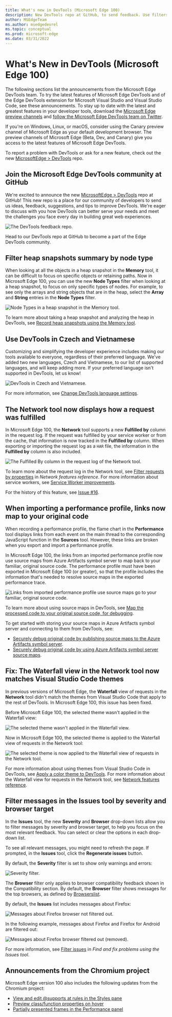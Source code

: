 ```yaml
---
title: What's new in DevTools (Microsoft Edge 100)
description: New DevTools repo at GitHub, to send feedback. Use filters to focus on parts of a heap snapshot. Czech and Vietnamese UI. Network tool displays how a request was fulfilled. Links in a performance profile map to your original code. Network tool's Waterfall view matches Visual Studio Code themes.
author: MSEdgeTeam
ms.author: msedgedevrel
ms.topic: conceptual
ms.prod: microsoft-edge
ms.date: 03/31/2022
---
```

# What's New in DevTools (Microsoft Edge 100)

The following sections list the announcements from the Microsoft Edge DevTools team.  To try the latest features of Microsoft Edge DevTools and of the Edge DevTools extension for Microsoft Visual Studio and Visual Studio Code, see these announcements.  To stay up to date with the latest and greatest features in your developer tools, download the [Microsoft Edge preview channels](https://www.microsoftedgeinsider.com/download) and [follow the Microsoft Edge DevTools team on Twitter](https://twitter.com/EdgeDevTools).

If you're on Windows, Linux, or macOS, consider using the Canary preview channel of Microsoft Edge as your default development browser.  The preview channels of Microsoft Edge (Beta, Dev, and Canary) give you access to the latest features of Microsoft Edge DevTools.

To report a problem with DevTools or ask for a new feature, check out the new [MicrosoftEdge > DevTools](https://github.com/MicrosoftEdge/DevTools) repo.


<!-- ====================================================================== -->
## Join the Microsoft Edge DevTools community at GitHub

<!-- Title: Head to the new DevTools repo at GitHub to send ideas, feedback, suggestions, and bugs -->
<!-- Subtitle: You can file feedback, ask questions, and have discussions about DevTools at our GitHub repo. -->

We're excited to announce the new [MicrosoftEdge > DevTools](https://github.com/MicrosoftEdge/DevTools) repo at GitHub!  This new repo is a place for our community of developers to send us ideas, feedback, suggestions, and tips to improve DevTools.  We're eager to discuss with you how DevTools can better serve your needs and meet the challenges you face every day in building great web experiences.

![The DevTools feedback repo.](devtools-100-images/devtools-feedback-repo.png)

Head to our DevTools repo at GitHub to become a part of the Edge DevTools community.


<!-- ====================================================================== -->
## Filter heap snapshots summary by node type

<!-- Title: Use new filters to focus on specific parts of a heap snapshot -->
<!-- Subtitle: You can now filter by node type if, for example, you're only interested in the arrays or strings from the heap. -->

When looking at all the objects in a heap snapshot in the **Memory** tool, it can be difficult to focus on specific objects or retaining paths.  Now in Microsoft Edge 100, you can use the new **Node Types** filter when looking at a heap snapshot, to focus on only specific types of nodes.  For example, to see only the arrays and string objects that are in the heap, select the **Array** and **String** entries in the **Node Types** filter.

![Node Types in a heap snapshot in the Memory tool.](devtools-100-images/node-types-heap-snapshot.png)

To learn more about taking a heap snapshot and analyzing the heap in DevTools, see [Record heap snapshots using the Memory tool](../../../memory-problems/heap-snapshots.md).


<!-- ====================================================================== -->
## Use DevTools in Czech and Vietnamese

<!-- Title: DevTools: Now available in Czech and Vietnamese -->
<!-- Subtitle: Try out DevTools in your preferred language!  If we haven't supported it, yet, let us know. -->

Customizing and simplifying the developer experience includes making our tools available to everyone, regardless of their preferred language.  We've added two new languages, Czech and Vietnamese, to our list of supported languages, and will keep adding more.  If your preferred language isn't supported in DevTools, let us know!

![DevTools in Czech and Vietnamese.](devtools-100-images/czech-vietnamese.png)

For more information, see [Change DevTools language settings](../../../customize/localization.md).


<!-- ====================================================================== -->
## The Network tool now displays how a request was fulfilled

<!-- Title: You no longer have to wonder if a request was fulfilled by your service worker or cache -->
<!-- Subtitle: The "Fulfilled by" column in the Network tool tells you how a request was fulfilled. -->

In Microsoft Edge 100, the **Network** tool supports a new **Fulfilled by** column in the request log.  If the request was fulfilled by your service worker or from the cache, that information is now tracked in the **Fulfilled by** column.  When exporting or importing the request log as a `HAR` file, the information in the **Fulfilled by** column is also included.

![The Fulfilled By column in the request log of the Network tool.](devtools-100-images/fulfilled-by-request-log.png)
<!--
If you don't have the **Fulfilled by** column, right-click the table headers in the request log and make sure **Fulfilled by** is checked.
-->

To learn more about the request log in the Network tool, see [Filter requests by properties](../../../network/reference.md#display-a-log-of-requests) in _Network features reference_.  For more information about service workers, see [Service Worker improvements](../../../service-workers/index.md).

For the history of this feature, see [Issue #16](https://github.com/MicrosoftEdge/DevTools/issues/16).


<!-- ====================================================================== -->
## When importing a performance profile, links now map to your original code

<!-- Title: Use sourcemaps from Azure Artifacts symbol server to better debug performance issues -->
<!-- Subtitle: Links from an imported performance profile now map to your original code because of source maps. -->

When recording a performance profile, the flame chart in the **Performance** tool displays links from each event on the main thread to the corresponding JavaScript function in the **Sources** tool.  However, these links are broken when you export and import a performance profile.

In Microsoft Edge 100, the links from an imported performance profile now use source maps from Azure Artifacts symbol server to map back to your familiar, original source code.  The performance profile must have been exported in Microsoft Edge 100 (or greater), so that the profile includes the information that's needed to resolve source maps in the exported performance trace.

![Links from imported performance profile use source maps go to your familiar, original source code.](devtools-100-images/links-perf-profile-orig-source-code.png)

To learn more about using source maps in DevTools, see [Map the processed code to your original source code, for debugging](../../../javascript/source-maps.md).

To get started with storing your source maps in Azure Artifacts symbol server and connecting to them from DevTools, see:
*  [Securely debug original code by publishing source maps to the Azure Artifacts symbol server](../../../javascript/publish-source-maps-to-azure.md).
*  [Securely debug original code by using Azure Artifacts symbol server source maps](../../../javascript/consume-source-maps-from-azure.md).


<!-- ====================================================================== -->
## Fix: The Waterfall view in the Network tool now matches Visual Studio Code themes

<!-- Title: Themes from Visual Studio Code now apply to the Waterfall view -->
<!-- Subtitle: The Waterfall view of requests in the Network tool now match the VS Code themes. -->

In previous versions of Microsoft Edge, the **Waterfall** view of requests in the **Network** tool didn't match the themes from Visual Studio Code that apply to the rest of DevTools.  In Microsoft Edge 100, this issue has been fixed.

Before Microsoft Edge 100, the selected theme wasn't applied in the Waterfall view:

![The selected theme wasn't applied in the Waterfall view.](devtools-100-images/waterfall-view-requests-network-no-theme.png)

Now in Microsoft Edge 100, the selected theme is applied to the Waterfall view of requests in the Network tool:

![The selected theme is now applied to the Waterfall view of requests in the Network tool.](devtools-100-images/waterfall-view-requests-network.png)

For more information about using themes from Visual Studio Code in DevTools, see [Apply a color theme to DevTools](../../../customize/theme.md).  For more information about the Waterfall view for requests in the Network tool, see [Network features reference](../../../network/reference.md#display-the-timing-relationship-of-requests).


<!-- ====================================================================== -->
## Filter messages in the Issues tool by severity and browser target

<!-- Title: Filter issues in the Issues tool -->
<!-- Subtitle: New controls in the Issues tool allow you to filter messages by severity and browser target to help you focus on the most relevant feedback. -->

In the **Issues** tool, the new **Severity** and **Browser** drop-down lists allow you to filter messages by severity and browser target, to help you focus on the most relevant feedback.  You can select or clear the options in each drop-down list.

To see all relevant messages, you might need to refresh the page.  If prompted, in the **Issues** tool, click the **Regenerate issues** button.
<!--
The top-of-panel message after you change checkmarks on the drop down lists:
"One or more settings have changed which require a panel reload to take effect.  [Regenerate issues]"
-->

By default, the **Severity** filter is set to show only warnings and errors:

![Severity filter.](devtools-100-images/severity-filter.png)

The **Browser** filter only applies to browser compatibility feedback shown in the Compatibility section.  By default, the **Browser** filter shows messages for the top browsers, as defined by [Browserslist](https://github.com/browserslist/browserslist#queries).

By default, the **Issues** list includes messages about Firefox:

![Messages about Firefox browser not filtered out.](devtools-100-images/browser-filters-not-filtered.png)

In the following example, messages about Firefox and Firefox for Android are filtered out:

![Messages about Firefox browser filtered out (removed).](devtools-100-images/browser-filters-filtered-out.png)

For more information, see [Filter issues](../../../issues/index.md#filter-issues) in _Find and fix problems using the Issues tool_.


<!-- ====================================================================== -->
## Announcements from the Chromium project

Microsoft Edge version 100 also includes the following updates from the Chromium project:

* [View and edit @supports at rules in the Styles pane](https://developer.chrome.com/blog/new-in-devtools-100/#supports)
* [Preview class/function properties on hover](https://developer.chrome.com/blog/new-in-devtools-100/#properties)
* [Partially presented frames in the Performance panel](https://developer.chrome.com/blog/new-in-devtools-100/#perf)


<!-- ====================================================================== -->
<!-- uncomment if content is copied from developer.chrome.com to this page -->

<!-- > [!NOTE]
> Portions of this page are modifications based on work created and [shared by Google](https://developers.google.com/terms/site-policies) and used according to terms described in the [Creative Commons Attribution 4.0 International License](https://creativecommons.org/licenses/by/4.0).
> The original page for announcements from the Chromium project is [What's New in DevTools (Chrome 100)](https://developer.chrome.com/blog/new-in-devtools-100) and is authored by [Jecelyn Yeen](https://developers.google.com/web/resources/contributors#jecelynyeen) (Developer advocate working on Chrome DevTools at Google). -->


<!-- ====================================================================== -->
<!-- uncomment if content is copied from developer.chrome.com to this page -->

<!-- [![Creative Commons License.](https://i.creativecommons.org/l/by/4.0/88x31.png)](https://creativecommons.org/licenses/by/4.0)
This work is licensed under a [Creative Commons Attribution 4.0 International License](https://creativecommons.org/licenses/by/4.0). -->
